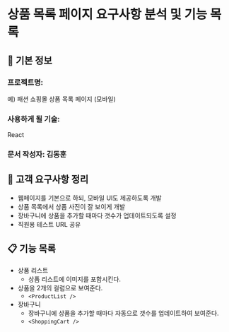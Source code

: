 # 상품 목록 페이지 요구사항 분석 및 기능 목록

## 📌 기본 정보
### 프로젝트명: 
예) 패션 쇼핑몰 상품 목록 페이지 (모바일)

### 사용하게 될 기술: 
React

### 문서 작성자: 김동훈

## 📝 고객 요구사항 정리
- 웹페이지를 기본으로 하되, 모바일 UI도 제공하도록 개발
- 상품 목록에서 상품 사진이 잘 보이게 개발
- 장바구니에 상품을 추가할 때마다 갯수가 업데이트되도록 설정
- 직원용 테스트 URL 공유

## 📋 기능 목록
- 상품 리스트
  - 상품 리스트에 이미지를 포함시킨다.
- 상품을 2개의 컬럼으로 보여준다.
  - `<ProductList />`
- 장바구니
  - 장바구니에 상품을 추가할 때마다 자동으로 갯수를 업데이트하여 보여준다.
  - `<ShoppingCart />`

